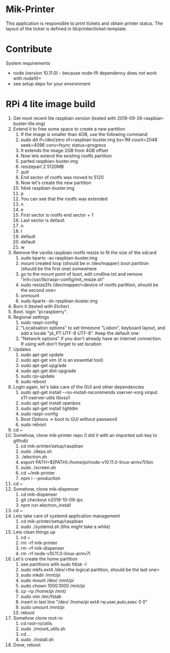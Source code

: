 # Mik-Printer
This application is responsible to print tickets and obtain printer status.
The layout of the ticket is defined in lib/printer/ticket-template.

# Contribute
System requirements
 - node (version 10.11.0) - because node-ffi dependency does not work with node10+
 - see setup deps for your environment

# RPi 4 lite image build
1. Get most recent lite raspbian version (tested with 2019-09-26-raspbian-buster-lite.img)
1. Extend it to free some space to create a new partition
    1. If the image is smaller than 4GB, use the following command
    1. sudo dd if=/dev/zero of=raspbian-buster.img bs=1M count=2048 seek=4096 conv=fsync status=progress
    1. It extends the image 2GB from 4GB offset
    1. Now lets extend the existing rootfs partition
    1. parted raspbian-buster.img
    1. resizepart 2 5120MB
    1. quit
    1. End sector of rootfs was moved to 5120
    1. Now let's create the new partition
    1. fdisk raspbian-buster.img
    1. p
    1. You can see that the rootfs was extended
    1. n
    1. e
    1. First sector is rootfs end sector + 1
    1. Last sector is default
    1. n
    1. l
    1. default
    1. default
    1. w
1. Remove the vanilla raspbian rootfs resize to fit the size of the sdcard
    1. sudo kpartx -av raspbian-buster.img
    1. mount created loop (should be in /dev/mapper) boot partition (should be the first one) somewhere
    1. go to the mount point of boot, edit cmdline.txt and remove "init=/usr/lib/raspi-config/init_resize.sh"
    1. sudo resize2fs /dev/mapper/<device of rootfs partition, should be the second one>
    1. unmount
    1. sudo kpartx -dv raspbian-buster.img
1. Burn it (tested with Etcher)
1. Boot. login "pi:raspberry".
1. Regional settings
    1. sudo raspi-config
    1. "Localisation options" to set timezone "Lisbon", keyboard layout, and add a locale "pt_PT.UTF-8 UTF-8". Keep the default one  
    1. "Network options" if you don't already have an internet connection. If using wifi don't forget to set location
1. Updates
    1. sudo apt-get update
    1. sudo apt-get vim (it is an essential tool)
    1. sudo apt-get upgrade
    1. sudo apt-get dist-upgrade
    1. sudo rpi-update
    1. sudo reboot
1. Login again, let's take care of the GUI and other dependencies
    1. sudo apt-get install --no-install-recommends xserver-xorg xinput x11-xserver-utils libxss1
    1. sudo apt-get install openbox
    1. sudo apt-get install lightdm
    1. sudo raspi-config
    1. Boot Options -> boot to GUI without password
    1. sudo reboot
1. cd ~
1. Somehow, clone mik-printer repo (I did it with an imported ssh key to github)
    1. cd mik-printer/setup/raspbian
    1. sudo ./deps.sh
    1. ./electron.sh
    1. export PATH=${PATH}:/home/pi/node-v10.11.0-linux-armv7l/bin
    1. sudo ./screen.sh
    1. cd ~/mik-printer
    1. npm i --production
1. cd ~
1. Somehow, clone mik-dispenser
    1. cd mik-dispenser
    1. git checkout n2019-10-09-ipc
    1. npm run electron_install
1. cd ~
1. Lets take care of systemd application management
    1. cd mik-printer/setup/raspbian
    1. sudo ./systemd.sh (this might take a while)
1. Lets clean things up
    1. cd ~
    1. rm -rf mik-printer
    1. rm -rf mik-dispenser
    1. rm -rf node-v10.11.0-linux-armv7l
1. Let's create the home partition
    1. see partitions with sudo fdisk -l
    1. sudo mkfs.ext4 /dev/<the logical partition, should be the last one>
    1. sudo mkdir /mnt/pi
    1. sudo mount /dev/<the logical partition> /mnt/pi
    1. sudo chown 1000.1000 /mnt/pi
    1. cp -rp /home/pi /mnt/
    1. sudo vim /etc/fstab
    1. insert in last line "/dev/<the logical partition> /home/pi ext4    rw,user,auto,exec 0       0"
    1. sudo umount /mnt/pi
    1. reboot
1. Somehow clone root-ro
    1. cd root-ro/utils
    1. sudo ./mount_utils.sh
    1. cd ..
    1. sudo ./install.sh
1. Done, reboot